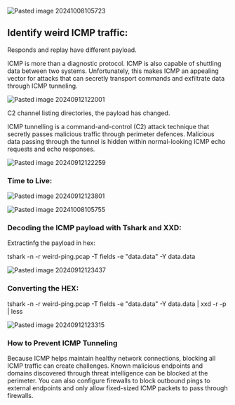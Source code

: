 



![Pasted image 20241008105723](https://github.com/user-attachments/assets/1e8a5b49-e1d3-477c-a7dd-e9589339c833)


## Identify weird ICMP traffic:

Responds and replay have different payload.  

ICMP is more than a diagnostic protocol. ICMP is also capable of shuttling data between two systems. Unfortunately, this makes ICMP an appealing vector for attacks that can secretly transport commands and exfiltrate data through ICMP tunneling.


![Pasted image 20240912122001](https://github.com/user-attachments/assets/bf9b27fb-db64-4867-be88-45618bc96421)



C2 channel listing directories, the payload has changed. 

ICMP tunnelling is a command-and-control (C2) attack technique that secretly passes malicious traffic through perimeter defences. Malicious data passing through the tunnel is hidden within normal-looking ICMP echo requests and echo responses.


![Pasted image 20240912122259](https://github.com/user-attachments/assets/3b980dc9-7eea-482c-a03d-fa501b483c16)


### Time to Live:



![Pasted image 20240912123801](https://github.com/user-attachments/assets/ad13484a-6373-4616-afce-f8304740d72d)



![Pasted image 20241008105755](https://github.com/user-attachments/assets/6778fbe1-abc9-4775-ae56-9125bb9bf907)


### Decoding the ICMP payload with Tshark and XXD:

Extractinfg the payload in hex:


tshark -n -r weird-ping.pcap -T fields -e "data.data" -Y data.data


![Pasted image 20240912123437](https://github.com/user-attachments/assets/819d9525-1a8b-4272-b1ea-357350ee3823)

### Converting the HEX:

tshark -n -r weird-ping.pcap -T fields -e "data.data" -Y data.data | xxd -r -p | less


![Pasted image 20240912123315](https://github.com/user-attachments/assets/9eaedd7d-879e-49f5-833a-0c6bca0d620d)


### How to Prevent ICMP Tunneling

Because ICMP helps maintain healthy network connections, blocking all ICMP traffic can create challenges. Known malicious endpoints and domains discovered through threat intelligence can be blocked at the perimeter. You can also configure firewalls to block outbound pings to external endpoints and only allow fixed-sized ICMP packets to pass through firewalls.
